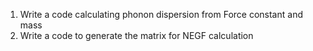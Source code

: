 1. Write a code calculating phonon dispersion from Force constant and mass
2. Write a code to generate the matrix for NEGF calculation
